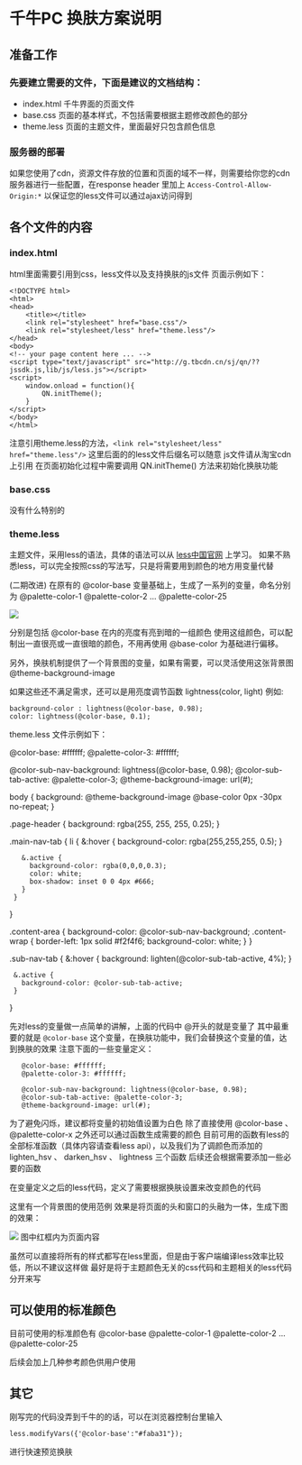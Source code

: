 # 千牛PC 换肤方案说明

## 准备工作
### 先要建立需要的文件，下面是建议的文档结构：
* index.html  千牛界面的页面文件
* base.css    页面的基本样式，不包括需要根据主题修改颜色的部分
* theme.less  页面的主题文件，里面最好只包含颜色信息

### 服务器的部署
如果您使用了cdn，资源文件存放的位置和页面的域不一样，则需要给你您的cdn服务器进行一些配置，在response header 里加上
`Access-Control-Allow-Origin:*`
以保证您的less文件可以通过ajax访问得到

## 各个文件的内容
### index.html
html里面需要引用到css，less文件以及支持换肤的js文件
页面示例如下：

    <!DOCTYPE html>
    <html>
    <head>
        <title></title>
        <link rel="stylesheet" href="base.css"/>
        <link rel="stylesheet/less" href="theme.less"/>
    </head>
    <body>
    <!-- your page content here ... -->
    <script type="text/javascript" src="http://g.tbcdn.cn/sj/qn/??jssdk.js,lib/js/less.js"></script>
    <script>
        window.onload = function(){
            QN.initTheme();
        }
    </script>
    </body>
    </html>

注意引用theme.less的方法，`<link rel="stylesheet/less" href="theme.less"/>` 这里后面的的less文件后缀名可以随意
js文件请从淘宝cdn上引用
在页面初始化过程中需要调用 QN.initTheme() 方法来初始化换肤功能

### base.css
没有什么特别的

### theme.less
主题文件，采用less的语法，具体的语法可以从 [less中国官网](www.lesscss.net) 上学习。
如果不熟悉less，可以完全按照css的写法写，只是将需要用到颜色的地方用变量代替

(二期改进)
在原有的 @color-base 变量基础上，生成了一系列的变量，命名分别为
@palette-color-1
@palette-color-2
...
@palette-color-25

![](http://gtms04.alicdn.com/tps/i4/T11MbnFy0cXXXAHRQe-1011-92.png)

分别是包括 @color-base 在内的亮度有亮到暗的一组颜色
使用这组颜色，可以配制出一直很亮或一直很暗的颜色，不用再使用 @base-color 为基础进行偏移。

另外，换肤机制提供了一个背景图的变量，如果有需要，可以灵活使用这张背景图
@theme-background-image

如果这些还不满足需求，还可以是用亮度调节函数
lightness(color, light) 例如:

    background-color : lightness(@color-base, 0.98);
    color: lightness(@color-base, 0.1);


theme.less 文件示例如下：

   @color-base: #ffffff;
   @palette-color-3: #ffffff;

   @color-sub-nav-background: lightness(@color-base, 0.98);
   @color-sub-tab-active: @palette-color-3;
   @theme-background-image: url(#);

   body {
       background: @theme-background-image @base-color 0px -30px no-repeat;
   }

   .page-header {
     background: rgba(255, 255, 255, 0.25);
   }

   .main-nav-tab {
     li {
       &:hover {
         background-color: rgba(255,255,255, 0.5);
       }

       &.active {
         background-color: rgba(0,0,0,0.3);
         color: white;
         box-shadow: inset 0 0 4px #666;
       }
     }
   }

   .content-area {
     background-color: @color-sub-nav-background;
     .content-wrap {
       border-left: 1px solid #f2f4f6;
       background-color: white;
     }
   }

   .sub-nav-tab {
     &:hover {
       background: lighten(@color-sub-tab-active, 4%);
     }

     &.active {
       background-color: @color-sub-tab-active;
     }
   }

先对less的变量做一点简单的讲解，上面的代码中 @开头的就是变量了
其中最重要的就是 `@color-base` 这个变量，在换肤功能中，我们会替换这个变量的值，达到换肤的效果
注意下面的一些变量定义：

       @color-base: #ffffff;
       @palette-color-3: #ffffff;

       @color-sub-nav-background: lightness(@color-base, 0.98);
       @color-sub-tab-active: @palette-color-3;
       @theme-background-image: url(#);

为了避免闪烁，建议都将变量的初始值设置为白色
除了直接使用 @color-base 、 @palette-color-x 之外还可以通过函数生成需要的颜色
目前可用的函数有less的全部标准函数（具体内容请查看less api），以及我们为了调颜色而添加的 lighten_hsv 、 darken_hsv 、 lightness 三个函数
后续还会根据需要添加一些必要的函数

在变量定义之后的less代码，定义了需要根据换肤设置来改变颜色的代码

这里有一个背景图的使用范例
效果是将页面的头和窗口的头融为一体，生成下图的效果：

![](http://gtms01.alicdn.com/tps/i1/T1LVvEFCJcXXbJCzQP-760-80.jpg)
图中红框内为页面内容

虽然可以直接将所有的样式都写在less里面，但是由于客户端编译less效率比较低，所以不建议这样做
最好是将于主题颜色无关的css代码和主题相关的less代码分开来写

## 可以使用的标准颜色
目前可使用的标准颜色有
@color-base
@palette-color-1
@palette-color-2
...
@palette-color-25

后续会加上几种参考颜色供用户使用

## 其它

刚写完的代码没弄到千牛的的话，可以在浏览器控制台里输入

    less.modifyVars({'@color-base':"#faba31"});

进行快速预览换肤



